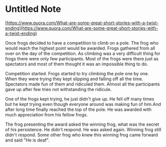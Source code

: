 # Untitled Note

[https://www.quora.com/What-are-some-great-short-stories-with-a-twist-ending](https://www.quora.com/What-are-some-great-short-stories-with-a-twist-ending)

Once frogs decided to have a competition to climb on a pole. The frog who would reach the highest point would be awarded. Frogs gathered from all over on the day of the competition. As climbing was a very difficult thing for frogs there were only few participants. Most of the frogs were there just as spectators and most of them thought it was an impossible thing to do.  
  
Competition started. Frogs started to try climbing the pole one by one. When they were trying they kept slipping and falling off all the time. Spectators made fun of them and ridiculed them. Almost all the participants gave up after few tries not withstanding the ridicule.  
  
One of the frogs kept trying, he just didn't give up. He fell off many times but he kept trying even though everyone around was making fun of him.And after long time finally reached the top of the pole. He was awarded with much appreciation from his fellow frogs.   
  

The frog presenting the award asked the winning frog, what was the secret of his persistence. He didn't respond. He was asked again. Winning frog still didn't respond. Some other frog who knew this winning frog came forward and said "He is deaf".